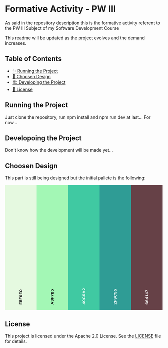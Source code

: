 # Formative Activity - PW III

As said in the repository description this is the formative activity referent to the PW III Subject of my Software Development Course

This readme will be updated as the project evolves and the demand increases.

## Table of Contents
- [✨ Running the Project](#running-the-project)
- [🎨 Choosen Design](#choosen-design)
- [🏗️ Developing the Project](#developing-the-project)
- [📄 License](#license)

## Running the Project

Just clone the repository, run npm install and npm run dev at last... For now...

## Developoing the Project

Don't know how the development will be made yet...

## Choosen Design

This part is still being designed but the initial pallete is the following:

<img src="docs/colorPallete.png" alt="Color Pallete" width="600" height="400">

## License

This project is licensed under the Apache 2.0 License. See the [LICENSE](LICENSE) file for details.
